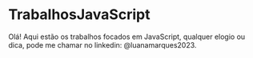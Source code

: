 # TrabalhosJavaScript
Olá! Aqui estão os trabalhos focados em JavaScript, qualquer elogio ou dica, pode me chamar no linkedin: @luanamarques2023.
